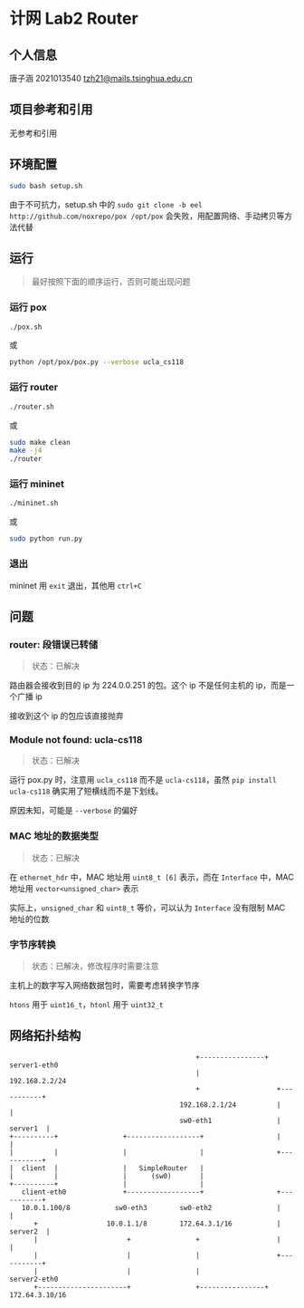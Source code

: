 # 计网 Lab2 Router

## 个人信息

唐子涵 2021013540 tzh21@mails.tsinghua.edu.cn

## 项目参考和引用

无参考和引用

## 环境配置

```bash
sudo bash setup.sh
```

由于不可抗力，setup.sh 中的 `sudo git clone -b eel http://github.com/noxrepo/pox /opt/pox` 会失败，用配置网络、手动拷贝等方法代替

## 运行

> 最好按照下面的顺序运行，否则可能出现问题

### 运行 pox

```bash
./pox.sh
```

或

```bash
python /opt/pox/pox.py --verbose ucla_cs118
```

### 运行 router

```bash
./router.sh
```

或

```bash
sudo make clean
make -j4
./router
```

### 运行 mininet

```bash
./mininet.sh
```

或

```bash
sudo python run.py
```

### 退出

mininet 用 `exit` 退出，其他用 `ctrl+C`

## 问题

### router: 段错误已转储

> 状态：已解决

路由器会接收到目的 ip 为 224.0.0.251 的包。这个 ip 不是任何主机的 ip，而是一个广播 ip

接收到这个 ip 的包应该直接抛弃

### Module not found: ucla-cs118

> 状态：已解决

运行 pox.py 时，注意用 `ucla_cs118` 而不是 `ucla-cs118`，虽然 `pip install ucla-cs118` 确实用了短横线而不是下划线。

原因未知，可能是 `--verbose` 的偏好

### MAC 地址的数据类型

> 状态：已解决

在 `ethernet_hdr` 中，MAC 地址用 `uint8_t [6]` 表示，而在 `Interface` 中，MAC 地址用 `vector<unsigned_char>` 表示

实际上，`unsigned_char` 和 `uint8_t` 等价，可以认为 `Interface` 没有限制 MAC 地址的位数

### 字节序转换

> 状态：已解决，修改程序时需要注意

主机上的数字写入网络数据包时，需要考虑转换字节序

`htons` 用于 `uint16_t`，`htonl` 用于 `uint32_t`

## 网络拓扑结构

```
                                              +----------------+ server1-eth0
                                              |                  192.168.2.2/24
                                              +                   +-----------+
                                          192.168.2.1/24          |           |
                                          sw0-eth1                |  server1  |
+----------+                +------------------+                  |           |
|          |                |                  |                  +-----------+
|  client  |                |   SimpleRouter   |
|          |                |      (sw0)       |
+----------+                |                  |
   client-eth0              +------------------+                  +-----------+
   10.0.1.100/8           sw0-eth3        sw0-eth2                |           |
      +                 10.0.1.1/8        172.64.3.1/16           |  server2  |
      |                      +                +                   |           |
      |                      |                |                   +-----------+
      |                      |                |                  server2-eth0
      +----------------------+                +----------------+ 172.64.3.10/16
```